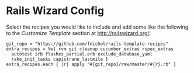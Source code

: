 # Rails Wizard Config

Select the recipes you would like to include and add some like the following to the *Customize Template* section at <http://railswizard.org/>:

    git_repo = "https://github.com/fnichol/rails-template-recipes"
    extra_recipes = %w{ rvm git cleanup cucumber_extras rspec_extras
      autotest irb flashes_partial.erb exclude_database_yaml
      rake_init_tasks capistrano_lastmile }
    extra_recipes.each { |r| apply "#{git_repo}/raw/master/#{r}.rb" }

